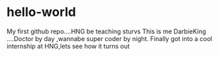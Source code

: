 # hello-world
My first github repo....HNG be teaching sturvs
This is me DarbieKing ....Doctor by day ,wannabe super coder by night. Finally got into a cool internship at HNG,lets see how it turns out
